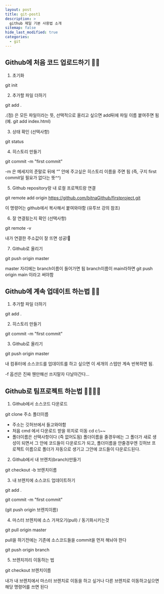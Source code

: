 ```yaml
---
layout: post
title: git-post1
description: >
  github 제일 기본 사용법 소개
sitemap: false
hide_last_modified: true
categories:
  - git
---
```


## Github에 처음 코드 업로드하기 🏋️‍♂️

1. 초기화

git init

2. 추가할 파일 더하기

git add .

.(점) 은 모든 파일이라는 뜻, 선택적으로 올리고 싶으면 add뒤에 파일 이름 붙여주면 됨 (예. git add index.html)

3. 상태 확인 (선택사항)

git status

4. 히스토리 만들기

git commit -m "first commit"

-m 은 메세지의 준말로 뒤에 “” 안에 주고싶은 히스토리 이름을 주면 됨 (즉, 구지 first commit일 필요가 없다는 뜻^^)

5. Github repository랑 내 로컬 프로젝트랑 연결

git remote add origin https://github.com/bitnaGithub/firstproject.git

이 명령어는 github에서 복사해서 붙여와야함 (유투브 강의 참조)

6. 잘 연결됬는지 확인 (선택사항)

git remote -v

내가 연결한 주소값이 잘 뜨면 성공!🎇

7. Github로 올리기

git push origin master

master 자리에는 branch이름이 들어가면 됨 branch이름이 main라하면 git push origin main 이라고 써야함

## Github에 계속 업데이트 하는법 🤹‍♂️

1. 추가할 파일 더하기

git add .

2. 히스토리 만들기

git commit -m "first commit"

3. Github로 올리기

git push origin master

내 컴퓨터에 소스코드를 업데이트를 하고 싶으면 이 세개의 스텝만 계속 반복하면 됨.

-f 옵션은 진짜 웬만해선 쓰지말자 다날아간다...

## Github로 팀프로젝트 하는법 👨‍👩‍👧‍👦

1. Github에서 소스코드 다운로드

git clone 주소 폴더이름

- 주소는 깃허브에서 들고와야함
- 처음 cmd 에서 다운로드 받을 위치로 이동 cd c:\\~~
- 폴더이름은 선택사항이다 (즉 없어도됨) 폴더이름을 줄경우에는 그 폴더가 새로 생성이 되면서 그 안에 코드들이 다운로드가 되고,      폴더이름을 안줄경우엔 깃허브 프로젝트 이름으로 폴더가 자동으로 생기고 그안에 코드들이 다운로드된다.
		
2. Github에서 내 브렌치(branch)만들기

git checkout -b 브렌치이름

3. 내 브렌치에 소스코드 업데이트하기

git add .

git commit -m "first commit"

(git push origin 브렌치이름)

4. 마스터 브렌치에 소스 가져오기(pull)  / 동기화시키는것

git pull origin master

pull을 하기전에는 기존에 소스코드들을 commit을 먼저 해놔야 한다 

git push origin branch

5. 브렌치끼리 이동하는 법

git checkout 브렌치이름

내가 내 브렌치에서 마스터 브렌치로 이동을 하고 싶거나 다른 브렌치로 이동하고싶으면 해당 명령어를 쓰면 된다




